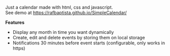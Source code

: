 Just a calendar made with html, css and javascript.  
See demo at https://rafbaptista.github.io/SimpleCalendar/

**Features** 
- Display any month in time you want dynamically
- Create, edit and delete events by storing them on local storage
- Notifications 30 minutes before event starts (configurable, only works in https) 
